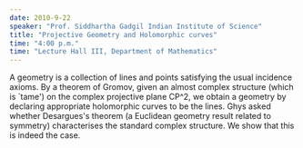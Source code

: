 ```yaml
---
date: 2010-9-22
speaker: "Prof. Siddhartha Gadgil Indian Institute of Science"
title: "Projective Geometry and Holomorphic curves"
time: "4:00 p.m." 
time: "Lecture Hall III, Department of Mathematics"
---
```

A geometry is a collection of lines and points satisfying the usual
incidence axioms. By a theorem of Gromov, given an almost complex
structure (which is `tame')  on the complex projective plane CP^2,
we obtain a geometry by declaring appropriate  holomorphic curves
to be the lines. Ghys asked whether Desargues's  theorem (a Euclidean
geometry result related to symmetry) characterises the standard
complex structure. We show that this is indeed the case.
